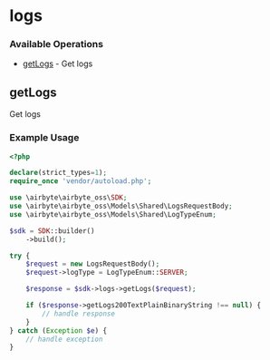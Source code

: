 # logs

### Available Operations

* [getLogs](#getlogs) - Get logs

## getLogs

Get logs

### Example Usage

```php
<?php

declare(strict_types=1);
require_once 'vendor/autoload.php';

use \airbyte\airbyte_oss\SDK;
use \airbyte\airbyte_oss\Models\Shared\LogsRequestBody;
use \airbyte\airbyte_oss\Models\Shared\LogTypeEnum;

$sdk = SDK::builder()
    ->build();

try {
    $request = new LogsRequestBody();
    $request->logType = LogTypeEnum::SERVER;

    $response = $sdk->logs->getLogs($request);

    if ($response->getLogs200TextPlainBinaryString !== null) {
        // handle response
    }
} catch (Exception $e) {
    // handle exception
}
```
